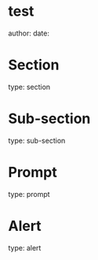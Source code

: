 test
========================================================
author: 
date: 

Section
========================================================
type: section

Sub-section
========================================================
type: sub-section

Prompt
========================================================
type: prompt

Alert
========================================================
type: alert
